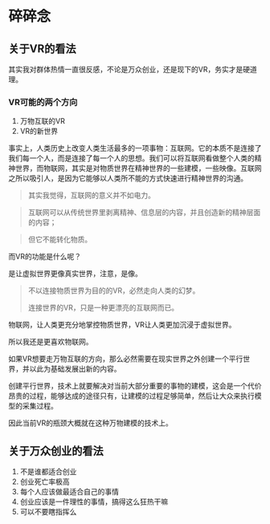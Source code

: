 # 碎碎念

## 关于VR的看法
其实我对群体热情一直很反感，不论是万众创业，还是现下的VR，务实才是硬道理。

### VR可能的两个方向
1. 万物互联的VR
2. VR的新世界

事实上，人类历史上改变人类生活最多的一项事物：互联网。它的本质不是连接了我们每一个人，而是连接了每一个人的思想。我们可以将互联网看做整个人类的精神世界，而物联网，其实是对物质世界在精神世界的一些建模，一些映像。互联网之所以吸引人，是因为它能够以人类所不能的方式快速进行精神世界的沟通。

> 其实我觉得，互联网的意义并不如电力。

> 互联网可以从传统世界里剥离精神、信息层的内容，并且创造新的精神层面的内容；

> 但它不能转化物质。

而VR的功能是什么呢？

是让虚拟世界更像真实世界，注意，是像。

> 不以连接物质世界为目的的VR，必然走向人类的幻梦。
> 
> 连接世界的VR，只是一种更漂亮的互联网而已。

物联网，让人类更充分地掌控物质世界，VR让人类更加沉浸于虚拟世界。

所以我还是更喜欢物联网。

如果VR想要走万物互联的方向，那么必然需要在现实世界之外创建一个平行世界，并以此为基础发展出新的内容。

创建平行世界，技术上就要解决对当前大部分重要的事物的建模，这会是一个代价昂贵的过程，能够达成的途径只有，让建模的过程足够简单，然后让大众来执行模型的采集过程。

因此当前VR的瓶颈大概就在这种万物建模的技术上。


## 关于万众创业的看法
1. 不是谁都适合创业
2. 创业死亡率极高
3. 每个人应该做最适合自己的事情
4. 创业应该是一件理性的事情，搞得这么狂热干嘛
5. 可以不要瞎指挥么

